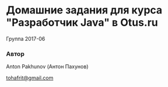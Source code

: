 # Домашние задания для курса "Разработчик Java" в Otus.ru

Группа 2017-06

### Автор 
Anton Pakhunov (Антон Пахунов)

tohafrit@gmail.com
